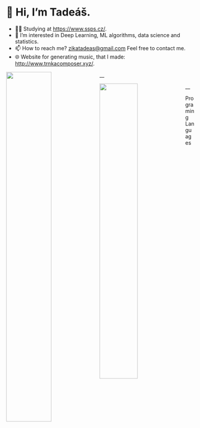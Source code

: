 # 👋 Hi, I’m Tadeáš.
- 🧑‍🎓 Studying at https://www.ssps.cz/.
- 👀 I’m interested in Deep Learning, ML algorithms, data science
and statistics.
- 📫 How to reach me? zikatadeas@gmail.com  Feel free to contact me.
- 🌐 Website for generating music, that I made: http://www.trnkacomposer.xyz/.

<!---
Ztadeas/Ztadeas is a ✨ special ✨ repository because its `README.md` (this file) appears on your GitHub profile.
You can click the Preview link to take a look at your changes.
--->
<img align="left" width="49%" src="https://github-readme-stats.vercel.app/api/?username=Ztadeas&show_icons=true&theme=radical&layout=compact" />__

<img align="left" width="45%" src="https://github-readme-stats.vercel.app/api/top-langs/?username=Ztadeas&layout=compact"/>__




Programing Languages


